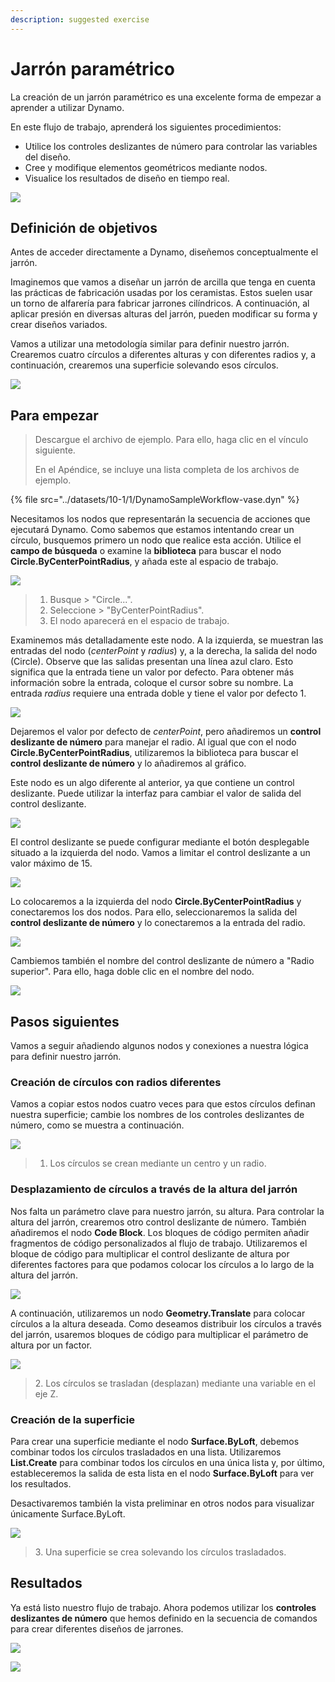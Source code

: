 ```yaml
---
description: suggested exercise
---
```


# Jarrón paramétrico

La creación de un jarrón paramétrico es una excelente forma de empezar a aprender a utilizar Dynamo.

En este flujo de trabajo, aprenderá los siguientes procedimientos:

* Utilice los controles deslizantes de número para controlar las variables del diseño.
* Cree y modifique elementos geométricos mediante nodos.
* Visualice los resultados de diseño en tiempo real.

![](<../images/10-1/1/vase1 (3).gif>)

## Definición de objetivos

Antes de acceder directamente a Dynamo, diseñemos conceptualmente el jarrón.

Imaginemos que vamos a diseñar un jarrón de arcilla que tenga en cuenta las prácticas de fabricación usadas por los ceramistas. Estos suelen usar un torno de alfarería para fabricar jarrones cilíndricos. A continuación, al aplicar presión en diversas alturas del jarrón, pueden modificar su forma y crear diseños variados.

Vamos a utilizar una metodología similar para definir nuestro jarrón. Crearemos cuatro círculos a diferentes alturas y con diferentes radios y, a continuación, crearemos una superficie solevando esos círculos.

![](../images/10-1/1/vase2.png)

## Para empezar

> Descargue el archivo de ejemplo. Para ello, haga clic en el vínculo siguiente.
>
> En el Apéndice, se incluye una lista completa de los archivos de ejemplo.

{% file src="../datasets/10-1/1/DynamoSampleWorkflow-vase.dyn" %}

Necesitamos los nodos que representarán la secuencia de acciones que ejecutará Dynamo. Como sabemos que estamos intentando crear un círculo, busquemos primero un nodo que realice esta acción. Utilice el **campo de búsqueda** o examine la **biblioteca** para buscar el nodo **Circle.ByCenterPointRadius**, y añada este al espacio de trabajo.

![](../images/10-1/1/vase8.png)

> 1. Busque > "Circle...".
> 2. Seleccione > "ByCenterPointRadius".
> 3. El nodo aparecerá en el espacio de trabajo.

Examinemos más detalladamente este nodo. A la izquierda, se muestran las entradas del nodo (_centerPoint_ y _radius_) y, a la derecha, la salida del nodo (Circle). Observe que las salidas presentan una línea azul claro. Esto significa que la entrada tiene un valor por defecto. Para obtener más información sobre la entrada, coloque el cursor sobre su nombre. La entrada _radius_ requiere una entrada doble y tiene el valor por defecto 1.

![](../images/10-1/1/vase10.png)

Dejaremos el valor por defecto de _centerPoint_, pero añadiremos un **control deslizante de número** para manejar el radio. Al igual que con el nodo **Circle.ByCenterPointRadius**, utilizaremos la biblioteca para buscar el **control deslizante de número** y lo añadiremos al gráfico.

Este nodo es un algo diferente al anterior, ya que contiene un control deslizante. Puede utilizar la interfaz para cambiar el valor de salida del control deslizante.

![](<../images/10-1/1/vase13 (1).gif>)

El control deslizante se puede configurar mediante el botón desplegable situado a la izquierda del nodo. Vamos a limitar el control deslizante a un valor máximo de 15.

![](../images/10-1/1/vase11.png)

Lo colocaremos a la izquierda del nodo **Circle.ByCenterPointRadius** y conectaremos los dos nodos. Para ello, seleccionaremos la salida del **control deslizante de número** y lo conectaremos a la entrada del radio.

![](../images/10-1/1/vase12.png)

Cambiemos también el nombre del control deslizante de número a "Radio superior". Para ello, haga doble clic en el nombre del nodo.

![](../images/10-1/1/vase14.png)

## Pasos siguientes

Vamos a seguir añadiendo algunos nodos y conexiones a nuestra lógica para definir nuestro jarrón.

### Creación de círculos con radios diferentes

Vamos a copiar estos nodos cuatro veces para que estos círculos definan nuestra superficie; cambie los nombres de los controles deslizantes de número, como se muestra a continuación.

![](<../images/10-1/1/vase4 (1) (1).png>)

> 1. Los círculos se crean mediante un centro y un radio.

### Desplazamiento de círculos a través de la altura del jarrón

Nos falta un parámetro clave para nuestro jarrón, su altura. Para controlar la altura del jarrón, crearemos otro control deslizante de número. También añadiremos el nodo **Code Block**. Los bloques de código permiten añadir fragmentos de código personalizados al flujo de trabajo. Utilizaremos el bloque de código para multiplicar el control deslizante de altura por diferentes factores para que podamos colocar los círculos a lo largo de la altura del jarrón.

![](<../images/10-1/1/vase15 (1).png>)

A continuación, utilizaremos un nodo **Geometry.Translate** para colocar círculos a la altura deseada. Como deseamos distribuir los círculos a través del jarrón, usaremos bloques de código para multiplicar el parámetro de altura por un factor.

![](../images/10-1/1/vase5.png)

> 2\. Los círculos se trasladan (desplazan) mediante una variable en el eje Z.

### Creación de la superficie

Para crear una superficie mediante el nodo **Surface.ByLoft**, debemos combinar todos los círculos trasladados en una lista. Utilizaremos **List.Create** para combinar todos los círculos en una única lista y, por último, estableceremos la salida de esta lista en el nodo **Surface.ByLoft** para ver los resultados.

Desactivaremos también la vista preliminar en otros nodos para visualizar únicamente Surface.ByLoft.

![](<../images/10-1/1/vase6 (1) (1).png>)

> 3\. Una superficie se crea solevando los círculos trasladados.

## Resultados

Ya está listo nuestro flujo de trabajo. Ahora podemos utilizar los **controles deslizantes de número** que hemos definido en la secuencia de comandos para crear diferentes diseños de jarrones.

![](<../images/10-1/1/vase1 (3).gif>)

![](../images/10-1/1/vase7.png)
